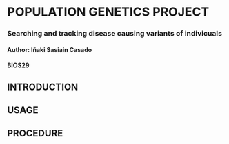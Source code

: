# POPULATION GENETICS PROJECT
### Searching and tracking disease causing variants of indivicuals
#### Author: Iñaki Sasiain Casado
#### BIOS29
## INTRODUCTION
## USAGE
## PROCEDURE